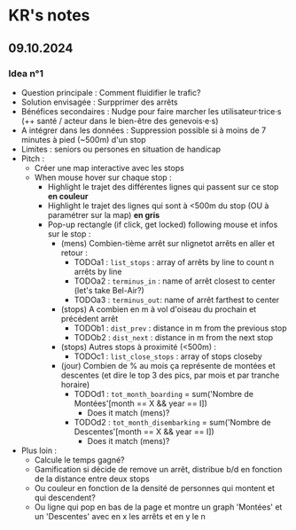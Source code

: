# KR's notes

## 09.10.2024

### Idea n°1

- Question principale : Comment fluidifier le trafic?
- Solution envisagée : Surpprimer des arrêts
- Bénéfices secondaires : Nudge pour faire marcher les utilisateur·trice·s (++ santé / acteur dans le bien-être des genevois·e·s)
- A intégrer dans les données : Suppression possible si à moins de 7 minutes à pied (~500m) d'un stop
- Limites : seniors ou persones en situation de handicap
- Pitch :
	- Créer une map interactive avec les stops
	- When mouse hover sur chaque stop :
		- Highlight le trajet des différentes lignes qui passent sur ce stop **en couleur**
		- Highlight le trajet des lignes qui sont à <500m du stop (OU à paramétrer sur la map) **en gris**
		- Pop-up rectangle (if click, get locked) following mouse et infos sur le stop :
			- (mens) Combien-tième arrêt sur nlignetot arrêts en aller et retour :
				- TODOa1 : `list_stops` : array of arrêts by line to count n arrêts by line
				- TODOa2 : `terminus_in` : name of arrêt closest to center (let's take Bel-Air?)
				- TODOa3 : `terminus_out`: name of arrêt farthest to center
			- (stops) A combien en m à vol d'oiseau du prochain et précédent arrêt
				- TODOb1 : `dist_prev` : distance in m from the previous stop
				- TODOb2 : `dist_next` : distance in m from the next stop
			- (stops) Autres stops à proximité (<500m) :
				- TODOc1 : `list_close_stops` : array of stops closeby
			- (jour) Combien de % au mois ça représente de montées et descentes (et dire le top 3 des pics, par mois et par tranche horaire)
				- TODOd1 : `tot_month_boarding` = sum('Nombre de Montées'[month == X && year == I])
					- Does it match (mens)?
				- TODOd2 : `tot_month_disembarking` = sum('Nombre de Descentes'[month == X && year == I])
					- Does it match (mens)?
- Plus loin :
	- Calcule le temps gagné?
	- Gamification si décide de remove un arrêt, distribue b/d en fonction de la distance entre deux stops
	- Ou couleur en fonction de la densité de personnes qui montent et qui descendent?
	- Ou ligne qui pop en bas de la page et montre un graph 'Montées' et un 'Descentes' avec en x les arrêts et en y le n
